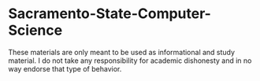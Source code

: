 # Sacramento-State-Computer-Science
These materials are only meant to be used as informational and study material.  I do not take any responsibility for academic dishonesty and in no way endorse that type of behavior.
